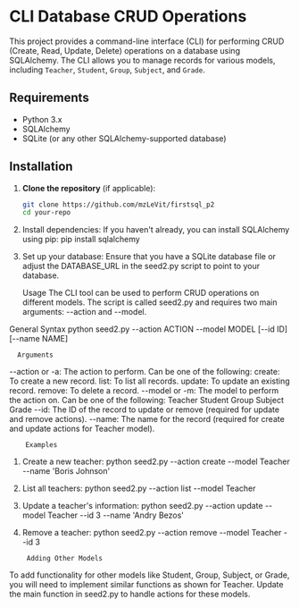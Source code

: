 # CLI Database CRUD Operations

This project provides a command-line interface (CLI) for performing CRUD (Create, Read, Update, Delete) operations on a database using SQLAlchemy. The CLI allows you to manage records for various models, including `Teacher`, `Student`, `Group`, `Subject`, and `Grade`.

## Requirements

- Python 3.x
- SQLAlchemy
- SQLite (or any other SQLAlchemy-supported database)

## Installation

1. **Clone the repository** (if applicable):

   ```bash
   git clone https://github.com/mzLeVit/firstsql_p2
   cd your-repo
2. Install dependencies:
If you haven't already, you can install SQLAlchemy using pip:
pip install sqlalchemy

3. Set up your database:
Ensure that you have a SQLite database file or adjust the DATABASE_URL in the seed2.py script to point to your database.

      Usage
The CLI tool can be used to perform CRUD operations on different models. The script is called seed2.py and requires two main arguments: --action and --model.

  General Syntax
python seed2.py --action ACTION --model MODEL [--id ID] [--name NAME]
 
      Arguments
--action or -a: The action to perform. Can be one of the following:
  create: To create a new record.
  list: To list all records.
  update: To update an existing record.
  remove: To delete a record.
--model or -m: The model to perform the action on. Can be one of the following:
  Teacher
  Student
  Group
  Subject
  Grade
--id: The ID of the record to update or remove (required for update and remove actions).
--name: The name for the record (required for create and update actions for Teacher model).
        
        Examples
1. Create a new teacher:
python seed2.py --action create --model Teacher --name 'Boris Johnson'
2. List all teachers:
python seed2.py --action list --model Teacher
3. Update a teacher's information:
python seed2.py --action update --model Teacher --id 3 --name 'Andry Bezos'
4. Remove a teacher:
python seed2.py --action remove --model Teacher --id 3


        Adding Other Models
To add functionality for other models like Student, Group, Subject, or Grade, you will need to implement similar functions as shown for Teacher. Update the main function in seed2.py to handle actions for these models.

